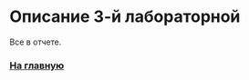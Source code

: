 # Описание 3-й лабораторной
Все в отчете.

### [На главную](https://github.com/SkripaHella/System-Programming/tree/main)
